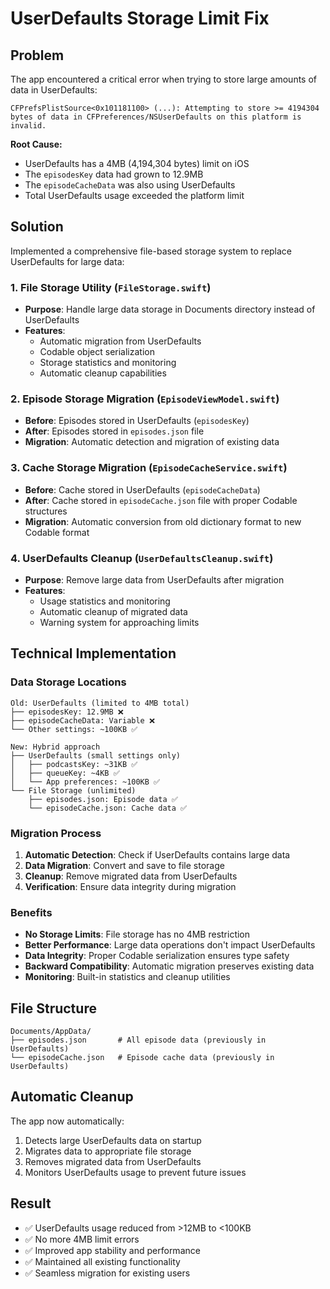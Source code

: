 # UserDefaults Storage Limit Fix

## Problem
The app encountered a critical error when trying to store large amounts of data in UserDefaults:

```
CFPrefsPlistSource<0x101181100> (...): Attempting to store >= 4194304 bytes of data in CFPreferences/NSUserDefaults on this platform is invalid.
```

**Root Cause:**
- UserDefaults has a 4MB (4,194,304 bytes) limit on iOS
- The `episodesKey` data had grown to 12.9MB
- The `episodeCacheData` was also using UserDefaults
- Total UserDefaults usage exceeded the platform limit

## Solution
Implemented a comprehensive file-based storage system to replace UserDefaults for large data:

### 1. File Storage Utility (`FileStorage.swift`)
- **Purpose**: Handle large data storage in Documents directory instead of UserDefaults
- **Features**:
  - Automatic migration from UserDefaults
  - Codable object serialization
  - Storage statistics and monitoring
  - Automatic cleanup capabilities

### 2. Episode Storage Migration (`EpisodeViewModel.swift`)
- **Before**: Episodes stored in UserDefaults (`episodesKey`)
- **After**: Episodes stored in `episodes.json` file
- **Migration**: Automatic detection and migration of existing data

### 3. Cache Storage Migration (`EpisodeCacheService.swift`)
- **Before**: Cache stored in UserDefaults (`episodeCacheData`)
- **After**: Cache stored in `episodeCache.json` file with proper Codable structures
- **Migration**: Automatic conversion from old dictionary format to new Codable format

### 4. UserDefaults Cleanup (`UserDefaultsCleanup.swift`)
- **Purpose**: Remove large data from UserDefaults after migration
- **Features**:
  - Usage statistics and monitoring
  - Automatic cleanup of migrated data
  - Warning system for approaching limits

## Technical Implementation

### Data Storage Locations
```
Old: UserDefaults (limited to 4MB total)
├── episodesKey: 12.9MB ❌
├── episodeCacheData: Variable ❌
└── Other settings: ~100KB ✅

New: Hybrid approach
├── UserDefaults (small settings only)
│   ├── podcastsKey: ~31KB ✅
│   ├── queueKey: ~4KB ✅
│   └── App preferences: ~100KB ✅
└── File Storage (unlimited)
    ├── episodes.json: Episode data ✅
    └── episodeCache.json: Cache data ✅
```

### Migration Process
1. **Automatic Detection**: Check if UserDefaults contains large data
2. **Data Migration**: Convert and save to file storage
3. **Cleanup**: Remove migrated data from UserDefaults
4. **Verification**: Ensure data integrity during migration

### Benefits
- **No Storage Limits**: File storage has no 4MB restriction
- **Better Performance**: Large data operations don't impact UserDefaults
- **Data Integrity**: Proper Codable serialization ensures type safety
- **Backward Compatibility**: Automatic migration preserves existing data
- **Monitoring**: Built-in statistics and cleanup utilities

## File Structure
```
Documents/AppData/
├── episodes.json       # All episode data (previously in UserDefaults)
└── episodeCache.json   # Episode cache data (previously in UserDefaults)
```

## Automatic Cleanup
The app now automatically:
1. Detects large UserDefaults data on startup
2. Migrates data to appropriate file storage
3. Removes migrated data from UserDefaults
4. Monitors UserDefaults usage to prevent future issues

## Result
- ✅ UserDefaults usage reduced from >12MB to <100KB
- ✅ No more 4MB limit errors
- ✅ Improved app stability and performance
- ✅ Maintained all existing functionality
- ✅ Seamless migration for existing users 